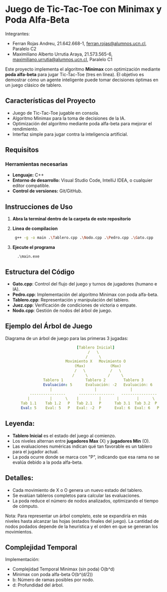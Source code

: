 # Juego de Tic-Tac-Toe con Minimax y Poda Alfa-Beta
Integrantes: 
* Ferran Rojas Andreu, 21.642.668-1, ferran.rojas@alumnos.ucn.cl, Paralelo C2
* Maximiliano Alberto Urrutia Araya, 21.573.565-6, maximiliano.urrutia@alumnos.ucn.cl, Paralelo C1

Este proyecto implementa el algoritmo **Minimax** con optimización mediante **poda alfa-beta** para jugar Tic-Tac-Toe (tres en línea). El objetivo es demostrar cómo un agente inteligente puede tomar decisiones óptimas en un juego clásico de tablero.

## Características del Proyecto

- Juego de Tic-Tac-Toe jugable en consola.
- Algoritmo Minimax para la toma de decisiones de la IA.
- Optimización del algoritmo mediante poda alfa-beta para mejorar el rendimiento.
- Interfaz simple para jugar contra la inteligencia artificial.

## Requisitos

### Herramientas necesarias
- **Lenguaje:** C++
- **Entorno de desarrollo:** Visual Studio Code, IntelliJ IDEA, o cualquier editor compatible.
- **Control de versiones:** Git/GitHub.

## Instrucciones de Uso
1. **Abra la terminal dentro de la carpeta de este repositorio**

2. **Linea de compilacion**
   ```bash
    g++ -g -o main .\Tablero.cpp .\Nodo.cpp .\Pedro.cpp .\Gato.cpp
   ```
3. **Ejecute el programa**
    ```
      .\main.exe
    ```
## Estructura del Código
- **Gato.cpp**: Control del flujo del juego y turnos de jugadores (humano e IA).
- **Pedro.cpp**: Implementación del algoritmo Minimax con poda alfa-beta.
- **Tablero.cpp**: Representación y manipulación del tablero.
- **Juez.cpp**: Verificación de condiciones de victoria o empate.
- **Nodo.cpp**: Gestión de nodos del árbol de juego.
## Ejemplo del Árbol de Juego
Diagrama de un árbol de juego para las primeras 3 jugadas:
```yaml
                                [Tablero Inicial]
                                     /   \
                                    /     \
                           Movimiento X   Movimiento O
                               (Max)           (Max)
                               /   \           /   \
                              /     \         /     \
                 Tablero 1          Tablero 2        Tablero 3
                 Evaluación: 5      Evaluación: -2   Evaluación: 6
                    |                   |               |
           ----------------      ----------------   ----------------
          |         |      \    |         |       |        |      \
       Tab 1.1    Tab 1.2   P   Tab 2.1   P      Tab 3.1  Tab 3.2  P
       Eval: 5    Eval: 5   P   Eval: -2  P      Eval: 6  Eval: 6   P
```
## Leyenda:
- **Tablero Inicial** es el estado del juego al comienzo.
- Los niveles alternan entre **jugadores Max** (X) y **jugadores Min** (O).
- Las evaluaciones numéricas indican qué tan favorable es un tablero para el jugador actual.
- La poda ocurre donde se marca con "P", indicando que esa rama no se evalúa debido a la poda alfa-beta.

## Detalles:
- Cada movimiento de X o O genera un nuevo estado del tablero.
- Se evalúan tableros completos para calcular las evaluaciones.
- La poda reduce el número de nodos analizados, optimizando el tiempo de cómputo.

Nota: Para representar un árbol completo, este se expandiría en más niveles hasta alcanzar las hojas (estados finales del juego). La cantidad de nodos podados depende de la heurística y el orden en que se generan los movimientos.

## Complejidad Temporal
Implementación:
- Complejidad Temporal Minimax (sin poda)	O(b^d)
- Minimax con poda alfa-beta	O(b^(d/2))
- b: Número de ramas posibles por nodo.
- d: Profundidad del árbol.
